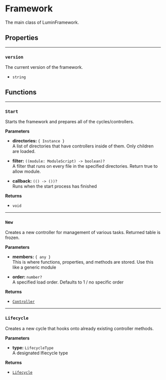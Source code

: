 # Framework

The main class of LuminFramework.

## Properties

---

### `version`

The current version of the framework.

- `string`

## Functions

---

### `Start`

Starts the framework and prepares all of the cycles/controllers.

**Parameters**

- **directories:** `{ Instance }`<br>
A list of directories that have controllers inside of them. Only children are loaded.

- **filter:** `((module: ModuleScript) -> boolean)?`<br>
A filter that runs on every file in the specified directories. Return true to allow module.

- **callback:** `(() -> ())?`<br>
Runs when the start process has finished

**Returns**

- `void`

---

### `New`

Creates a new controller for management of various tasks. Returned table is frozen.

**Parameters**

- **members:** `{ any }`<br>
This is where functions, properties, and methods are stored. Use this like a generic module

- **order:** `number?`<br>
A specified load order. Defaults to 1 / no specific order

**Returns**

- [`Controller`](./controller.md)

---

### `Lifecycle`

Creates a new cycle that hooks onto already existing controller methods.

**Parameters**

- **type:** `LifecycleType`<br>
A designated lfiecycle type

**Returns**

- [`Lifecycle`](./lifecycle.md)
